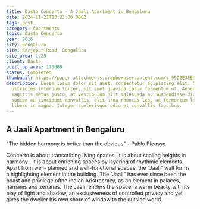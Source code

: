```yaml
---
title: Dasta Concerto - A Jaali Apartment in Bengaluru
date: 2024-11-21T13:23:00.000Z
tags: post
category: Apartments
topic: Dasta Concerto
year: 2016
city: Bengaluru
site: Sarjapur Road, Bengaluru
site_area: 1.25
client: Dasta
built_up_area: 170000
status: Completed
thumbnail: https://paper-attachments.dropboxusercontent.com/s_99D2E3EE99530FD09217DA510BF1C34161BA50F0F4181B98359505CF9B4621A1_1729321769550_North-East-Elevation.jpg
description: Lorem ipsum dolor sit amet, consectetur adipiscing elit. Nullam
  ultricies interdum tortor, sit amet gravida ipsum fermentum ut. Aenean
  sagittis metus justo, at vestibulum elit malesuada a. Suspendisse dictum,
  sapien eu tincidunt convallis, elit urna rhoncus leo, ac fermentum lorem
  libero in magna. Integer scelerisque odio et convallis faucibus.
---
```

## A Jaali Apartment in Bengaluru

"The hidden harmony is better than the obvious" - Pablo Picasso

Concerto is about transcribing living spaces. It is about scaling heights in harmony . It is about enriching spaces by layering of rhythmic elements. Apart from well- planned and well-functional spaces, the "Jaali" wall forms a highlighting element in the building. The "Jaali" has ever since been the boast and privilege ofthe Indian Aristrocracy, as an element in palaces, hamams and zenanas. The Jaali renders the space, a warm beauty with its play of light and shadow, an exclusiveness of controlled privacy and yet gives the dweller his own share of window to the outside world.

